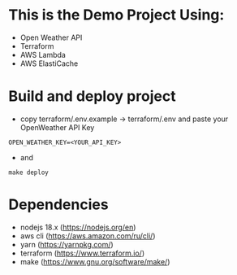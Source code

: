 # This is the Demo Project Using:

- Open Weather API
- Terraform
- AWS Lambda
- AWS ElastiCache

# Build and deploy project

- copy terraform/.env.example -> terraform/.env and paste your OpenWeather API Key
```
OPEN_WEATHER_KEY=<YOUR_API_KEY>
```
- and
```
make deploy
```

# Dependencies

- nodejs 18.x (https://nodejs.org/en)
- aws cli (https://aws.amazon.com/ru/cli/)
- yarn (https://yarnpkg.com/)
- terraform (https://www.terraform.io/)
- make (https://www.gnu.org/software/make/)
